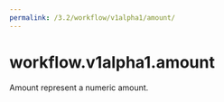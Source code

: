 ```yaml
---
permalink: /3.2/workflow/v1alpha1/amount/
---
```


# workflow.v1alpha1.amount

Amount represent a numeric amount.